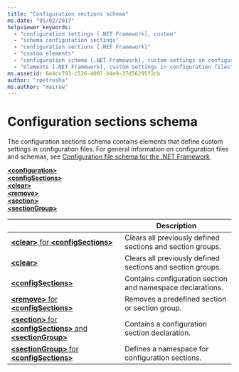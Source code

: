 ```yaml
---
title: "Configuration sections schema"
ms.date: "05/02/2017"
helpviewer_keywords: 
  - "configuration settings [.NET Framework], custom"
  - "schema configuration settings"
  - "configuration sections [.NET Framework]"
  - "custom elements"
  - "configuration schema [.NET Framework], custom settings in configuration files"
  - "elements [.NET Framework], custom settings in configuration files"
ms.assetid: 6e4cc793-c526-4007-b4e9-37d56295f2cb
author: "rpetrusha"
ms.author: "mairaw"
---
```


# Configuration sections schema

The configuration sections schema contains elements that define custom settings in configuration files. For general information on configuration files and schemas, see [Configuration file schema for the .NET Framework](~/docs/framework/configure-apps/file-schema/index.md).

[**\<configuration>**](~/docs/framework/configure-apps/file-schema/configuration-element.md)   
[**\<configSections>**](~/docs/framework/configure-apps/file-schema/configsections-element-for-configuration.md)   
[**\<clear>**](~/docs/framework/configure-apps/file-schema/clear-element-for-configsections.md)   
[**\<remove>**](~/docs/framework/configure-apps/file-schema/remove-element-for-configsections.md)   
[**\<section>**](~/docs/framework/configure-apps/file-schema/section-element.md)   
[**\<sectionGroup>**](~/docs/framework/configure-apps/file-schema/sectiongroup-element-for-configsections.md)

|     | Description |
| --- | ----------- |
| [**\<clear>** for **\<configSections>**](~/docs/framework/configure-apps/file-schema/clear-element-for-configsections.md) | Clears all previously defined sections and section groups. |
| [**\<clear>**](~/docs/framework/configure-apps/file-schema/clear-element-for-configsections.md) | Clears all previously defined sections and section groups. |
| [**\<configSections>**](~/docs/framework/configure-apps/file-schema/configsections-element-for-configuration.md) | Contains configuration section and namespace declarations. |
| [**\<remove>** for **\<configSections>**](~/docs/framework/configure-apps/file-schema/remove-element-for-configsections.md) | Removes a predefined section or section group. |
| [**\<section>** for **\<configSections>** and **\<sectionGroup>**](~/docs/framework/configure-apps/file-schema/section-element.md) | Contains a configuration section declaration. |
| [**\<sectionGroup>** for **\<configSections>**](~/docs/framework/configure-apps/file-schema/sectiongroup-element-for-configsections.md) | Defines a namespace for configuration sections. |
